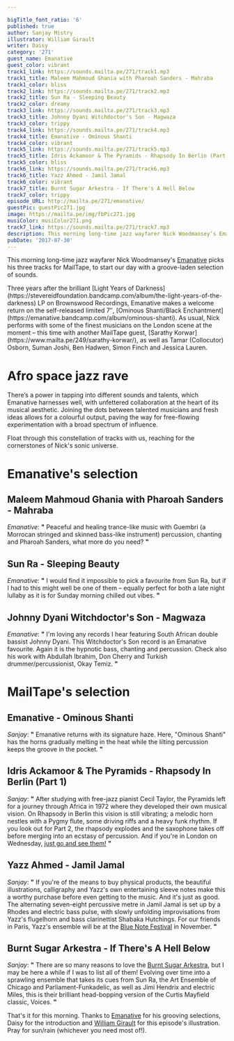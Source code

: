 ```yaml
---

bigTitle_font_ratio: '6'
published: true
author: Sanjay Mistry
illustrator: William Girault
writer: Daisy
category: '271'
guest_name: Emanative
guest_color: vibrant
track1_link: https://sounds.mailta.pe/271/track1.mp3
track1_title: Maleem Mahmoud Ghania with Pharoah Sanders - Mahraba
track1_color: bliss
track2_link: https://sounds.mailta.pe/271/track2.mp3
track2_title: Sun Ra - Sleeping Beauty
track2_color: dreamy
track3_link: https://sounds.mailta.pe/271/track3.mp3
track3_title: Johnny Dyani Witchdoctor's Son - Magwaza
track3_color: trippy
track4_link: https://sounds.mailta.pe/271/track4.mp3
track4_title: Emanative - Ominous Shanti
track4_color: vibrant
track5_link: https://sounds.mailta.pe/271/track5.mp3
track5_title: Idris Ackamoor & The Pyramids - Rhapsody In Berlin (Part 1)
track5_color: bliss
track6_link: https://sounds.mailta.pe/271/track6.mp3
track6_title: Yazz Ahmed - Jamil Jamal
track6_color: vibrant
track7_title: Burnt Sugar Arkestra - If There's A Hell Below
track7_color: trippy
episode_URL: http://mailta.pe/271/emanative/
guestPic: guestPic271.jpg
image: https://mailta.pe/img/fbPic271.jpg
musiColor: musiColor271.png
track7_link: https://sounds.mailta.pe/271/track7.mp3
description: This morning long-time jazz wayfarer Nick Woodmansey’s Emanative picks his three Sunday morning tunes for MailTape.
pubDate: '2017-07-30'
---
```

This morning long-time jazz wayfarer Nick Woodmansey's [Emanative](https://emanative.bandcamp.com/) picks his three tracks for MailTape, to start our day with a groove-laden selection of sounds.
<p>Three years after the brilliant [Light Years of Darkness](https://stevereidfoundation.bandcamp.com/album/the-light-years-of-the-darkness) LP on Brownswood Recordings, Emanative makes a welcome return on the self-released limited 7″, [Ominous Shanti/Black Enchantment](https://emanative.bandcamp.com/album/ominous-shanti). As usual, Nick performs with some of the finest musicians on the London scene at the moment – this time with another MailTape guest, [Sarathy Korwar](https://www.mailta.pe/249/sarathy-korwar/), as well as Tamar (Collocutor) Osborn, Suman Joshi, Ben Hadwen, Simon Finch and Jessica Lauren.

# Afro space jazz rave

<p>There’s a power in tapping into different sounds and talents, which Emanative harnesses well, with unfettered collaboration at the heart of its musical aesthetic. Joining the dots between talented musicians and fresh ideas allows for a colourful output, paving the way for free-flowing experimentation with a broad spectrum of influence.
<p>Float through this constellation of tracks with us, reaching for the cornerstones of Nick's sonic universe.

# Emanative's selection


## Maleem Mahmoud Ghania with Pharoah Sanders - Mahraba
_Emanative_: **"** Peaceful and healing trance-like music with Guembri (a Morrocan stringed and skinned bass-like instrument) percussion, chanting and Pharoah Sanders, what more do you need? **"** 

## Sun Ra - Sleeping Beauty
_Emanative_: **"** I would find it impossible to pick a favourite from Sun Ra, but if I had to this might well be one of them – equally perfect for both a late night lullaby as it is for Sunday morning chilled out vibes. **"** 

## Johnny Dyani Witchdoctor's Son - Magwaza
_Emanative_: **"** I'm loving any records I hear featuring South African double bassist Johnny Dyani. This Witchdoctor's Son record is an Emanative favourite. Again it is the hypnotic bass, chanting and percussion. Check also his work with Abdullah Ibrahim, Don Cherry and Turkish drummer/percussionist, Okay Temiz. **"** 


# MailTape's selection

## Emanative - Ominous Shanti
_Sanjay_: **"** Emanative returns with its signature haze. Here, "Ominous Shanti" has the horns gradually melting in the heat while the lilting percussion keeps the groove in the pocket. **"** 

## Idris Ackamoor & The Pyramids - Rhapsody In Berlin (Part 1)
_Sanjay_: **"** After studying with free-jazz pianist Cecil Taylor, the Pyramids left for a journey through Africa in 1972 where they developed their own musical vision. On Rhapsody in Berlin this vision is still vibrating; a melodic horn nestles with a Pygmy flute, some driving riffs and a heavy funk rhythm. If you look out for Part 2, the rhapsody explodes and the saxophone takes off before merging into an ecstasy of percussion. And if you're in London on Wednesday, [just go and see them!](http://theoldqueenshead.com/whats-on/earmusic-2-2017-08-02/) **"** 

## Yazz Ahmed - Jamil Jamal
_Sanjay_: **"** If you're of the means to buy physical products, the beautiful illustrations, calligraphy and Yazz's own entertaining sleeve notes make this a worthy purchase before even getting to the music. And it's just as good. The alternating seven-eight percussive metre in Jamil Jamal is set up by a Rhodes and electric bass pulse, with slowly unfolding improvisations from Yazz's flugelhorn and bass clarinettist Shabaka Hutchings. For our friends in Paris, Yazz's ensemble will be at the [Blue Note Festival](http://www.bluenotefestival.fr/) in November. **"** 

## Burnt Sugar Arkestra - If There's A Hell Below
_Sanjay_: **"** There are so many reasons to love the [Burnt Sugar Arkestra](http://burntsugarindex.com/), but I may be here a while if I was to list all of them! Evolving over time into a sprawling ensemble that takes its cues from Sun Ra, the Art Ensemble of Chicago and Parliament-Funkadelic, as well as Jimi Hendrix and electric Miles, this is their brilliant head-bopping version of the Curtis Mayfield classic, Voices. **"** 

That's it for this morning. Thanks to [Emanative](https://twitter.com/emanative) for his grooving selections, Daisy for the introduction and  [William Girault](http://williamgirault.com/) for this episode's illustration. Pray for sun/rain (whichever you need most of!).
